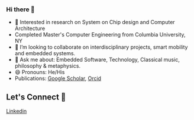 ### Hi there 👋

- 🌱 Interested in research on System on Chip design and Computer Architecture 
- Completed Master's Computer Engineering from Columbia University, NY
- 👯 I’m looking to collaborate on interdisciplinary projects, smart mobility and embedded systems. 
- 💬 Ask me about: Embedded Software, Technology, Classical music, philosophy & metaphysics. 
- 😄 Pronouns: He/His
- Publications: [Google Scholar](https://scholar.google.co.in/citations?user=8ywhEMYAAAAJ&hl=en),  [Orcid](https://orcid.org/0000-0001-8335-8806/) 

## Let's Connect 🔗
[Linkedin](https://linkedin.com/in/srivatsan-raveendran/)
